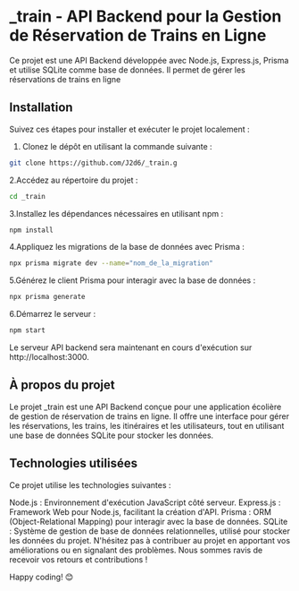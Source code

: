 #  _train - API Backend pour la Gestion de Réservation de Trains en Ligne

 Ce projet est une API Backend développée avec Node.js, Express.js, Prisma et utilise SQLite comme base de données. Il permet de gérer les réservations de trains en ligne 

## Installation

Suivez ces étapes pour installer et exécuter le projet localement :

1. Clonez le dépôt en utilisant la commande suivante :

```bash
git clone https://github.com/J2d6/_train.g
```
2.Accédez au répertoire du projet :

```bash
cd _train
```

3.Installez les dépendances nécessaires en utilisant npm :

```bash
npm install
```

4.Appliquez les migrations de la base de données avec Prisma :

```bash
npx prisma migrate dev --name="nom_de_la_migration"
```

5.Générez le client Prisma pour interagir avec la base de données :

```bash
npx prisma generate
```

6.Démarrez le serveur :

```bash
npm start
```

Le serveur API backend sera maintenant en cours d'exécution sur http://localhost:3000.



## À propos du projet

Le projet _train est une API Backend conçue pour une application écolière de gestion de réservation de trains en ligne. Il offre une interface pour gérer les réservations, les trains, les itinéraires et les utilisateurs, tout en utilisant une base de données SQLite pour stocker les données.

## Technologies utilisées

Ce projet utilise les technologies suivantes :

Node.js : Environnement d'exécution JavaScript côté serveur.
Express.js : Framework Web pour Node.js, facilitant la création d'API.
Prisma : ORM (Object-Relational Mapping) pour interagir avec la base de données.
SQLite : Système de gestion de base de données relationnelles, utilisé pour stocker les données du projet.
N'hésitez pas à contribuer au projet en apportant vos améliorations ou en signalant des problèmes. Nous sommes ravis de recevoir vos retours et contributions !

Happy coding! 😊

